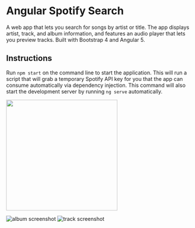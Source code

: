 # Angular Spotify Search

A web app that lets you search for songs by artist or title. The app displays artist, track, and album information, and features an audio player that lets you preview tracks. Built with Bootstrap 4 and Angular 5.

## Instructions

Run `npm start` on the command line to start the application. This will run a script that will grab a temporary Spotify API key for you that the app can consume automatically via dependency injection. This command will also start the development server by running `ng serve` automatically.

<img data-canonical- src="https://github.com/LeeDumond/angular-spotify-search/blob/master/src/assets/images/search-results.png" width="300">

![album screenshot](https://github.com/LeeDumond/angular-spotify-search/blob/master/src/assets/images/album.png)
![track screenshot](https://github.com/LeeDumond/angular-spotify-search/blob/master/src/assets/images/track.png)